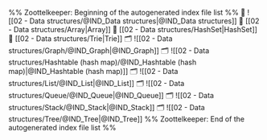 %% Zoottelkeeper: Beginning of the autogenerated index file list  %%
📄 ![[02 - Data structures/@IND_Data structures|@IND_Data structures]]
📄 [[02 - Data structures/Array|Array]]
📄 [[02 - Data structures/HashSet|HashSet]]
📄 [[02 - Data structures/Trie|Trie]]
🗂️ ![[02 - Data structures/Graph/@IND_Graph|@IND_Graph]]
🗂️ ![[02 - Data structures/Hashtable (hash map)/@IND_Hashtable (hash map)|@IND_Hashtable (hash map)]]
🗂️ ![[02 - Data structures/List/@IND_List|@IND_List]]
🗂️ ![[02 - Data structures/Queue/@IND_Queue|@IND_Queue]]
🗂️ ![[02 - Data structures/Stack/@IND_Stack|@IND_Stack]]
🗂️ ![[02 - Data structures/Tree/@IND_Tree|@IND_Tree]]
%% Zoottelkeeper: End of the autogenerated index file list  %%
